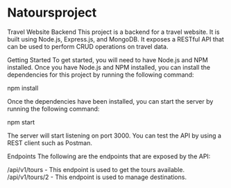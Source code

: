 # Natoursproject
Travel Website Backend
This project is a backend for a travel website. It is built using Node.js, Express.js, and MongoDB. It exposes a RESTful API that can be used to perform CRUD operations on travel data.

Getting Started
To get started, you will need to have Node.js and NPM installed. Once you have Node.js and NPM installed, you can install the dependencies for this project by running the following command:

npm install

Once the dependencies have been installed, you can start the server by running the following command:

npm start

The server will start listening on port 3000. You can test the API by using a REST client such as Postman.

Endpoints
The following are the endpoints that are exposed by the API:

/api/v1/tours - This endpoint is used to get the tours available.
/api/v1/tours/2 - This endpoint is used to manage destinations.
